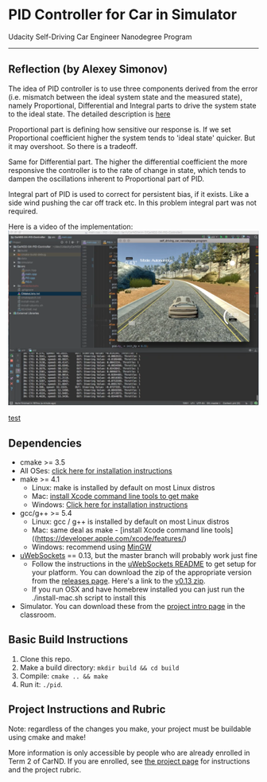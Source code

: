# PID Controller for Car in Simulator
Udacity Self-Driving Car Engineer Nanodegree Program

---

## Reflection (by Alexey Simonov)

The idea of PID controller is to use three components derived from the error 
(i.e. mismatch between the
ideal system state and the measured state), namely Proportional, Differential and Integral parts
to drive the system state to the ideal state. The detailed description is 
[here](https://en.wikipedia.org/wiki/PID_controller)

Proportional part is defining how sensitive our response is. If we set Proportional coefficient
higher the system tends to 'ideal state' quicker. But it may overshoot. So there is a tradeoff.

Same for Differential part. The higher the differential coefficient the more responsive
the controller is to the rate of change in state, 
which tends to dampen the oscillations inherent to
Proportional part of PID.

Integral part of PID is used to correct for persistent bias, if it exists. Like a side wind
pushing the car off track etc. In this problem integral part was not required.

Here is a video of the implementation:
[![Screenshot of simulator](./video/screen-shot.png)](https://www.youtube.com/watch?v=7fMuwekzXyE)

[test](https://www.youtube.com/watch?v=7fMuwekzXyE)


## Dependencies

* cmake >= 3.5
 * All OSes: [click here for installation instructions](https://cmake.org/install/)
* make >= 4.1
  * Linux: make is installed by default on most Linux distros
  * Mac: [install Xcode command line tools to get make](https://developer.apple.com/xcode/features/)
  * Windows: [Click here for installation instructions](http://gnuwin32.sourceforge.net/packages/make.htm)
* gcc/g++ >= 5.4
  * Linux: gcc / g++ is installed by default on most Linux distros
  * Mac: same deal as make - [install Xcode command line tools]((https://developer.apple.com/xcode/features/)
  * Windows: recommend using [MinGW](http://www.mingw.org/)
* [uWebSockets](https://github.com/uWebSockets/uWebSockets) == 0.13, but the master branch will probably work just fine
  * Follow the instructions in the [uWebSockets README](https://github.com/uWebSockets/uWebSockets/blob/master/README.md) to get setup for your platform. You can download the zip of the appropriate version from the [releases page](https://github.com/uWebSockets/uWebSockets/releases). Here's a link to the [v0.13 zip](https://github.com/uWebSockets/uWebSockets/archive/v0.13.0.zip).
  * If you run OSX and have homebrew installed you can just run the ./install-mac.sh script to install this
* Simulator. You can download these from the [project intro page](https://github.com/udacity/CarND-PID-Control-Project/releases) in the classroom.

## Basic Build Instructions

1. Clone this repo.
2. Make a build directory: `mkdir build && cd build`
3. Compile: `cmake .. && make`
4. Run it: `./pid`. 

## Project Instructions and Rubric

Note: regardless of the changes you make, your project must be buildable using
cmake and make!

More information is only accessible by people who are already enrolled in Term 2
of CarND. If you are enrolled, see [the project page](https://classroom.udacity.com/nanodegrees/nd013/parts/40f38239-66b6-46ec-ae68-03afd8a601c8/modules/f1820894-8322-4bb3-81aa-b26b3c6dcbaf/lessons/e8235395-22dd-4b87-88e0-d108c5e5bbf4/concepts/6a4d8d42-6a04-4aa6-b284-1697c0fd6562)
for instructions and the project rubric.

